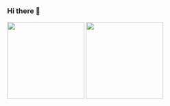 ### Hi there 👋

<div>
  <img height="180em" align="center" src="https://github-readme-stats-eight-theta.vercel.app/api?username=carlcosta&show_icons=true&theme=dracula&include_all_commits=true&count_private=true"/>
  <img height="180em" align="center" src="https://github-readme-stats.vercel.app/api/top-langs/?username=carlcosta&layout=compact&langs_count=8&theme=dracula"/>
 </div>
